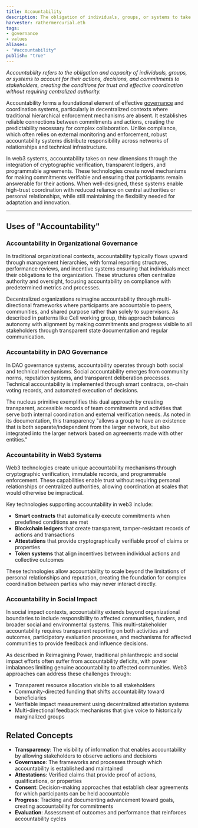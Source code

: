 ```yaml
---
title: Accountability 
description: The obligation of individuals, groups, or systems to take responsibility for their actions, decisions, and commitments, enabling trust and effective coordination in decentralized networks. 
harvester: rathermercurial.eth 
tags:
- governance
- values 
aliases:
- "#accountability"
publish: "true"
---
```


_Accountability refers to the obligation and capacity of individuals, groups, or systems to account for their actions, decisions, and commitments to stakeholders, creating the conditions for trust and effective coordination without requiring centralized authority._

Accountability forms a foundational element of effective [governance](/tags/governance.md) and coordination systems, particularly in decentralized contexts where traditional hierarchical enforcement mechanisms are absent. It establishes reliable connections between commitments and actions, creating the predictability necessary for complex collaboration. Unlike compliance, which often relies on external monitoring and enforcement, robust accountability systems distribute responsibility across networks of relationships and technical infrastructure.

In web3 systems, accountability takes on new dimensions through the integration of cryptographic verification, transparent ledgers, and programmable agreements. These technologies create novel mechanisms for making commitments verifiable and ensuring that participants remain answerable for their actions. When well-designed, these systems enable high-trust coordination with reduced reliance on central authorities or personal relationships, while still maintaining the flexibility needed for adaptation and innovation.

---

## Uses of "Accountability"

### Accountability in Organizational Governance

In traditional organizational contexts, accountability typically flows upward through management hierarchies, with formal reporting structures, performance reviews, and incentive systems ensuring that individuals meet their obligations to the organization. These structures often centralize authority and oversight, focusing accountability on compliance with predetermined metrics and processes.

Decentralized organizations reimagine accountability through multi-directional frameworks where participants are accountable to peers, communities, and shared purpose rather than solely to supervisors. As described in patterns like Cell working group, this approach balances autonomy with alignment by making commitments and progress visible to all stakeholders through transparent state documentation and regular communication.

### Accountability in DAO Governance

In DAO governance systems, accountability operates through both social and technical mechanisms. Social accountability emerges from community norms, reputation systems, and transparent deliberation processes. Technical accountability is implemented through smart contracts, on-chain voting records, and automated execution of decisions.

The nucleus primitive exemplifies this dual approach by creating transparent, accessible records of team commitments and activities that serve both internal coordination and external verification needs. As noted in its documentation, this transparency "allows a group to have an existence that is both separate/independent from the larger network, but also integrated into the larger network based on agreements made with other entities."

### Accountability in Web3 Systems

Web3 technologies create unique accountability mechanisms through cryptographic verification, immutable records, and programmable enforcement. These capabilities enable trust without requiring personal relationships or centralized authorities, allowing coordination at scales that would otherwise be impractical.

Key technologies supporting accountability in web3 include:

- **Smart contracts** that automatically execute commitments when predefined conditions are met
- **Blockchain ledgers** that create transparent, tamper-resistant records of actions and transactions
- **Attestations** that provide cryptographically verifiable proof of claims or properties
- **Token systems** that align incentives between individual actions and collective outcomes

These technologies allow accountability to scale beyond the limitations of personal relationships and reputation, creating the foundation for complex coordination between parties who may never interact directly.

### Accountability in Social Impact

In social impact contexts, accountability extends beyond organizational boundaries to include responsibility to affected communities, funders, and broader social and environmental systems. This multi-stakeholder accountability requires transparent reporting on both activities and outcomes, participatory evaluation processes, and mechanisms for affected communities to provide feedback and influence decisions.

As described in Reimagining Power, traditional philanthropic and social impact efforts often suffer from accountability deficits, with power imbalances limiting genuine accountability to affected communities. Web3 approaches can address these challenges through:

- Transparent resource allocation visible to all stakeholders
- Community-directed funding that shifts accountability toward beneficiaries
- Verifiable impact measurement using decentralized attestation systems
- Multi-directional feedback mechanisms that give voice to historically marginalized groups

## Related Concepts

- **Transparency**: The visibility of information that enables accountability by allowing stakeholders to observe actions and decisions
- **Governance**: The frameworks and processes through which accountability is established and maintained
- **Attestations**: Verified claims that provide proof of actions, qualifications, or properties
- **Consent**: Decision-making approaches that establish clear agreements for which participants can be held accountable
- **Progress**: Tracking and documenting advancement toward goals, creating accountability for commitments
- **Evaluation**: Assessment of outcomes and performance that reinforces accountability cycles